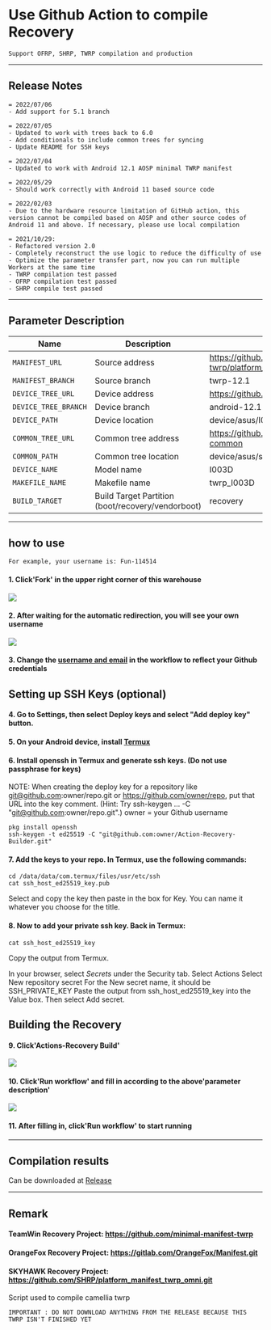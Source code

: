 # Use Github Action to compile Recovery
```
Support OFRP, SHRP, TWRP compilation and production
```
---

## Release Notes
```
= 2022/07/06
- Add support for 5.1 branch

= 2022/07/05
- Updated to work with trees back to 6.0
- Add conditionals to include common trees for syncing
- Update README for SSH keys

= 2022/07/04
- Updated to work with Android 12.1 AOSP minimal TWRP manifest

= 2022/05/29
- Should work correctly with Android 11 based source code

= 2022/02/03
- Due to the hardware resource limitation of GitHub action, this version cannot be compiled based on AOSP and other source codes of Android 11 and above. If necessary, please use local compilation

= 2021/10/29: 
- Refactored version 2.0
- Completely reconstruct the use logic to reduce the difficulty of use
- Optimize the parameter transfer part, now you can run multiple Workers at the same time
- TWRP compilation test passed
- OFRP compilation test passed
- SHRP compile test passed
```

-----

## Parameter Description

| Name | Description | Example |
| ------------ | -------------------- | ------------ |
| `MANIFEST_URL` | Source address | https://github.com/minimal-manifest-twrp/platform_manifest_twrp_aosp.git |
| `MANIFEST_BRANCH` | Source branch | twrp-12.1 |
| `DEVICE_TREE_URL` | Device address | https://github.com/TeamWin/android_device_asus_I003D |
| `DEVICE_TREE_BRANCH` | Device branch | android-12.1 |
| `DEVICE_PATH` | Device location | device/asus/I003D |
| `COMMON_TREE_URL` | Common tree address | https://github.com/TeamWin/android_device_asus_sm8250-common |
| `COMMON_PATH` | Common tree location | device/asus/sm8250-common |
| `DEVICE_NAME` | Model name | I003D |
| `MAKEFILE_NAME` | Makefile name | twrp_I003D |
| `BUILD_TARGET` | Build Target Partition (boot/recovery/vendorboot) | recovery |

-----

## how to use
```
For example, your username is: Fun-114514
```
#### 1. Click'Fork' in the upper right corner of this warehouse
![](https://i.bmp.ovh/imgs/2021/10/6b6ed9f29e732372.png)
#### 2. After waiting for the automatic redirection, you will see your own username
![](https://i.bmp.ovh/imgs/2021/10/66cfe324c0ebb69b.png)
#### 3. Change the [username and email](https://github.com/CaptainThrowback/Action-Recovery-Builder/blob/main/.github/workflows/Recovery%20Build.yml#L100-L101) in the workflow to reflect your Github credentials
## Setting up SSH Keys (optional)
#### 4. Go to Settings, then select Deploy keys and select "Add deploy key" button.

#### 5. On your Android device, install [Termux](https://github.com/termux/termux-app/releases)

#### 6. Install openssh in Termux and generate ssh keys. (Do not use passphrase for keys)
NOTE: When creating the deploy key for a repository like git@github.com:owner/repo.git or https://github.com/owner/repo, put that URL into the key comment. (Hint: Try ssh-keygen ... -C "git@github.com:owner/repo.git".)
owner = your Github username
```
pkg install openssh
ssh-keygen -t ed25519 -C "git@github.com:owner/Action-Recovery-Builder.git"
```
#### 7. Add the keys to your repo. In Termux, use the following commands:
```
cd /data/data/com.termux/files/usr/etc/ssh
cat ssh_host_ed25519_key.pub
```
  Select and copy the key then paste in the box for Key.
  You can name it whatever you choose for the title.

#### 8. Now to add your private ssh key. Back in Termux:
```
cat ssh_host_ed25519_key
```
   Copy the output from Termux.

   In your browser, select *Secrets* under the Security tab.
   Select Actions
   Select New repository secret
   For the New secret name, it should be SSH_PRIVATE_KEY
   Paste the output from ssh_host_ed25519_key into the Value box.
   Then select Add secret.

## Building the Recovery
#### 9. Click'Actions-Recovery Build'
![](https://i.bmp.ovh/imgs/2021/10/23896d1b66292047.png)
#### 10. Click'Run workflow' and fill in according to the above'parameter description'
![](https://i.bmp.ovh/imgs/2021/10/9cb7871267cf2f53.png)
#### 11. After filling in, click'Run workflow' to start running

-----

## Compilation results
Can be downloaded at [Release](../../releases)

-----
## Remark

#### TeamWin Recovery Project: https://github.com/minimal-manifest-twrp
#### OrangeFox Recovery Project: https://gitlab.com/OrangeFox/Manifest.git
#### SKYHAWK Recovery Project: https://github.com/SHRP/platform_manifest_twrp_omni.git

Script used to compile camellia twrp 
```
IMPORTANT : DO NOT DOWNLOAD ANYTHING FROM THE RELEASE BECAUSE THIS TWRP ISN'T FINISHED YET
```
